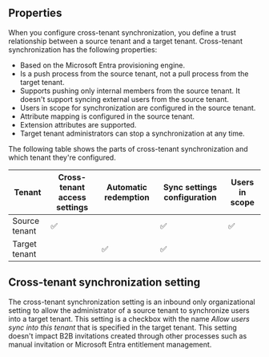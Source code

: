 ## Properties

When you configure cross-tenant synchronization, you define a trust relationship between a source tenant and a target tenant. Cross-tenant synchronization has the following properties:

- Based on the Microsoft Entra provisioning engine.
- Is a push process from the source tenant, not a pull process from the target tenant.
- Supports pushing only internal members from the source tenant. It doesn't support syncing external users from the source tenant.
- Users in scope for synchronization are configured in the source tenant.
- Attribute mapping is configured in the source tenant.
- Extension attributes are supported.
- Target tenant administrators can stop a synchronization at any time.

The following table shows the parts of cross-tenant synchronization and which tenant they're configured.

| Tenant         | Cross-tenant access settings | Automatic redemption | Sync settings configuration | Users in scope |
|----------------|-----------------------------|----------------------|-----------------------------|----------------|
| Source tenant  | ✅                           |                      | ✅                           | ✅              |
| Target tenant  |                             | ✅                   | ✅                           |                |

## Cross-tenant synchronization setting

The cross-tenant synchronization setting is an inbound only organizational setting to allow the administrator of a source tenant to synchronize users into a target tenant. This setting is a checkbox with the name *Allow users sync into this tenant* that is specified in the target tenant. This setting doesn't impact B2B invitations created through other processes such as manual invitation or Microsoft Entra entitlement management.